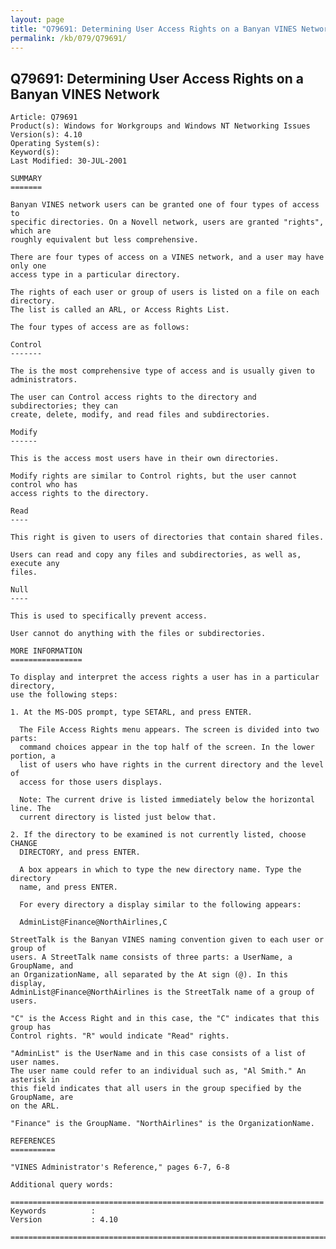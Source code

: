 ```yaml
---
layout: page
title: "Q79691: Determining User Access Rights on a Banyan VINES Network"
permalink: /kb/079/Q79691/
---
```


## Q79691: Determining User Access Rights on a Banyan VINES Network

	Article: Q79691
	Product(s): Windows for Workgroups and Windows NT Networking Issues
	Version(s): 4.10
	Operating System(s): 
	Keyword(s): 
	Last Modified: 30-JUL-2001
	
	SUMMARY
	=======
	
	Banyan VINES network users can be granted one of four types of access to
	specific directories. On a Novell network, users are granted "rights", which are
	roughly equivalent but less comprehensive.
	
	There are four types of access on a VINES network, and a user may have only one
	access type in a particular directory.
	
	The rights of each user or group of users is listed on a file on each directory.
	The list is called an ARL, or Access Rights List.
	
	The four types of access are as follows:
	
	Control
	-------
	
	The is the most comprehensive type of access and is usually given to
	administrators.
	
	The user can Control access rights to the directory and subdirectories; they can
	create, delete, modify, and read files and subdirectories.
	
	Modify
	------
	
	This is the access most users have in their own directories.
	
	Modify rights are similar to Control rights, but the user cannot control who has
	access rights to the directory.
	
	Read
	----
	
	This right is given to users of directories that contain shared files.
	
	Users can read and copy any files and subdirectories, as well as, execute any
	files.
	
	Null
	----
	
	This is used to specifically prevent access.
	
	User cannot do anything with the files or subdirectories.
	
	MORE INFORMATION
	================
	
	To display and interpret the access rights a user has in a particular directory,
	use the following steps:
	
	1. At the MS-DOS prompt, type SETARL, and press ENTER.
	
	  The File Access Rights menu appears. The screen is divided into two parts:
	  command choices appear in the top half of the screen. In the lower portion, a
	  list of users who have rights in the current directory and the level of
	  access for those users displays.
	
	  Note: The current drive is listed immediately below the horizontal line. The
	  current directory is listed just below that.
	
	2. If the directory to be examined is not currently listed, choose CHANGE
	  DIRECTORY, and press ENTER.
	
	  A box appears in which to type the new directory name. Type the directory
	  name, and press ENTER.
	
	  For every directory a display similar to the following appears:
	
	  AdminList@Finance@NorthAirlines,C
	
	StreetTalk is the Banyan VINES naming convention given to each user or group of
	users. A StreetTalk name consists of three parts: a UserName, a GroupName, and
	an OrganizationName, all separated by the At sign (@). In this display,
	AdminList@Finance@NorthAirlines is the StreetTalk name of a group of users.
	
	"C" is the Access Right and in this case, the "C" indicates that this group has
	Control rights. "R" would indicate "Read" rights.
	
	"AdminList" is the UserName and in this case consists of a list of user names.
	The user name could refer to an individual such as, "Al Smith." An asterisk in
	this field indicates that all users in the group specified by the GroupName, are
	on the ARL.
	
	"Finance" is the GroupName. "NorthAirlines" is the OrganizationName.
	
	REFERENCES
	==========
	
	"VINES Administrator's Reference," pages 6-7, 6-8
	
	Additional query words:
	
	======================================================================
	Keywords          :  
	Version           : 4.10
	
	=============================================================================
	
